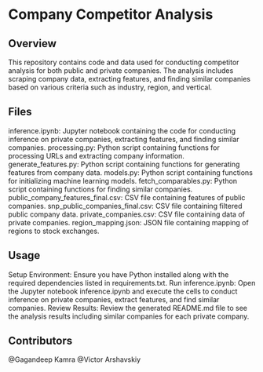 # Company Competitor Analysis
## Overview
This repository contains code and data used for conducting competitor analysis for both public and private companies. The analysis includes scraping company data, extracting features, and finding similar companies based on various criteria such as industry, region, and vertical.

## Files
inference.ipynb: Jupyter notebook containing the code for conducting inference on private companies, extracting features, and finding similar companies.
processing.py: Python script containing functions for processing URLs and extracting company information.
generate_features.py: Python script containing functions for generating features from company data.
models.py: Python script containing functions for initializing machine learning models.
fetch_comparables.py: Python script containing functions for finding similar companies.
public_company_features_final.csv: CSV file containing features of public companies.
snp_public_companies_final.csv: CSV file containing filtered public company data.
private_companies.csv: CSV file containing data of private companies.
region_mapping.json: JSON file containing mapping of regions to stock exchanges.

## Usage
Setup Environment: Ensure you have Python installed along with the required dependencies listed in requirements.txt.
Run inference.ipynb: Open the Jupyter notebook inference.ipynb and execute the cells to conduct inference on private companies, extract features, and find similar companies.
Review Results: Review the generated README.md file to see the analysis results including similar companies for each private company.

## Contributors
@Gagandeep Kamra
@Victor Arshavskiy
